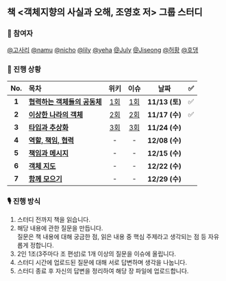 ## 책 <객체지향의 사실과 오해, 조영호 저> 그룹 스터디
### 👫 참여자
[@고사리](https://github.com/FIIIIN) [@namu](https://github.com/jsim27) [@nicho](https://github.com/Kim-EunsooSilver) [@lily](https://github.com/yeahg-dev) [@yeha](https://github.com/ye-ha) [@July](https://github.com/July911) [@Jiseong](https://github.com/yim2627) [@허황](https://github.com/hwangjeha) [@호댕](https://github.com/yanghojoon) 

### 📖 진행 상황

|  No.  | 목차                             | 위키           | 이슈           | 날짜           | ✅  |
| :---: | :------------------------------- | :-------------------------------: | :-------------------------------: | :-------------: | :-: |
| **1** | **[협력하는 객체들의 공동체](01_협력하는_객체들의_공동체.md)** | [1회](https://github.com/de-vook/The-Essence-of-Object-Orientation/wiki/2021.11.13-1%ED%9A%8C) | [1회](https://github.com/de-vook/The-Essence-of-Object-Orientation/milestone/1) | **11/13 (토)** | ✅  |
| **2** | **[이상한 나라의 객체](02_이상한_나라의_객체.md)** | [2회](https://github.com/de-vook/The-Essence-of-Object-Orientation/wiki/2021.11.17-2%ED%9A%8C) | [2회](https://github.com/de-vook/The-Essence-of-Object-Orientation/milestone/2) | **11/17 (수)** |  ✅  |
| **3** | **[타입과 추상화](03_타입과_추상화.md)** | [3회](https://github.com/de-vook/The-Essence-of-Object-Orientation/wiki/2021.11.24-3%ED%9A%8C) | [3회](https://github.com/de-vook/The-Essence-of-Object-Orientation/milestone/3) | **11/24 (수)** |     |
| **4** | **[역할, 책임, 협력](04_역할,_책임,_협력.md)** | - | - | **12/08 (수)** |     |
| **5** | **[책임과 메시지](05_책임과_메시지.md)** | - | - | **12/15 (수)** |     |
| **6** | **[객체 지도](06_객체_지도.md)** | - | - | **12/22 (수)** |     |
| **7** | **[함께 모으기](07_함께_모으기.md)** | - | - | **12/29 (수)** |     |

### 🎙 진행 방식

1. 스터디 전까지 책을 읽습니다.
2. 해당 내용에 관한 질문을 만듭니다.  
  질문은 책 내용에 대해 궁금한 점, 읽은 내용 중 핵심 주제라고 생각되는 점 등 자유롭게 정합니다.
3. 2인 1조(3주마다 조 편성)로 1개 이상의 질문을 이슈에 올립니다.
4. 스터디 시간에 업로드된 질문에 대해 서로 답변하며 생각을 나눕니다.
5. 스터디 종료 후 자신의 답변을 정리하여 해당 장 파일에 업로드합니다.
